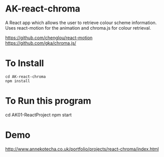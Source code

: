 # AK-react-chroma

A React app which allows the user to retrieve colour scheme information.  
Uses react-motion for the animation and chroma.js for colour retrieval.

https://github.com/chenglou/react-motion
https://github.com/gka/chroma.js/

# To Install

    cd AK-react-chroma
    npm install


# To Run this program

   cd AK01-ReactProject
   npm start

# Demo

http://www.annekotecha.co.uk/portfolio/projects/react-chroma/index.html
